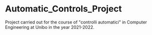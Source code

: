# Automatic_Controls_Project
Project carried out for the course of "controlli automatici" in Computer Engineering at Unibo in the year 2021-2022.
